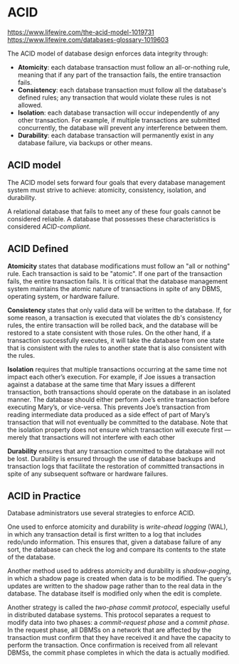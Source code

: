 # ACID


https://www.lifewire.com/the-acid-model-1019731
https://www.lifewire.com/databases-glossary-1019603



The ACID model of database design enforces data integrity through:
* **Atomicity**: each database transaction must follow an all-or-nothing rule, meaning that if any part of the transaction fails, the entire transaction fails.
* **Consistency**: each database transaction must follow all the database's defined rules; any transaction that would violate these rules is not allowed.
* **Isolation**: each database transaction will occur independently of any other transaction. For example, if multiple transactions are submitted concurrently, the database will prevent any interference between them.
* **Durability**: each database transaction will permanently exist in any database failure, via backups or other means.


## ACID model
The ACID model sets forward four goals that every database management system must strive to achieve: atomicity, consistency, isolation, and durability.

A relational database that fails to meet any of these four goals cannot be considered reliable. A database that possesses these characteristics is considered *ACID-compliant*.

## ACID Defined

**Atomicity** states that database modifications must follow an "all or nothing" rule. Each transaction is said to be "atomic". If one part of the transaction fails, the entire transaction fails. It is critical that the database management system maintains the atomic nature of transactions in spite of any DBMS, operating system, or hardware failure.

**Consistency** states that only valid data will be written to the database. If, for some reason, a transaction is executed that violates the db's consistency rules, the entire transaction will be rolled back, and the database will be restored to a state consistent with those rules. On the other hand, if a transaction successfully executes, it will take the database from one state that is consistent with the rules to another state that is also consistent with the rules.

**Isolation** requires that multiple transactions occurring at the same time not impact each other’s execution. For example, if Joe issues a transaction against a database at the same time that Mary issues a different transaction, both transactions should operate on the database in an isolated manner. The database should either perform Joe’s entire transaction before executing Mary’s, or vice-versa. This prevents Joe’s transaction from reading intermediate data produced as a side effect of part of Mary’s transaction that will not eventually be committed to the database. Note that the isolation property does not ensure which transaction will execute first — merely that transactions will not interfere with each other

**Durability** ensures that any transaction committed to the database will not be lost. Durability is ensured through the use of database backups and transaction logs that facilitate the restoration of committed transactions in spite of any subsequent software or hardware failures.


## ACID in Practice
Database administrators use several strategies to enforce ACID.

One used to enforce atomicity and durability is *write-ahead logging* (WAL), in which any transaction detail is first written to a log that includes redo/undo information. This ensures that, given a database failure of any sort, the database can check the log and compare its contents to the state of the database.

Another method used to address atomicity and durability is *shadow-paging*, in which a shadow page is created when data is to be modified. The query's updates are written to the shadow page rather than to the real data in the database. The database itself is modified only when the edit is complete.

Another strategy is called the *two-phase commit protocol*, especially useful in distributed database systems. This protocol separates a request to modify data into two phases: a *commit-request phase* and a *commit phase*. In the request phase, all DBMSs on a network that are affected by the transaction must confirm that they have received it and have the capacity to perform the transaction. Once confirmation is received from all relevant DBMSs, the commit phase completes in which the data is actually modified.
